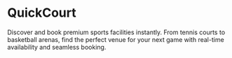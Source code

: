 # QuickCourt
Discover and book premium sports facilities instantly. From tennis courts to basketball arenas, find the perfect venue for your next game with real-time availability and seamless booking.
